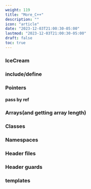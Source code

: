 ```yaml
---
weight: 119
title: "More_C++"
description: ""
icon: "article"
date: "2023-12-03T21:00:30-05:00"
lastmod: "2023-12-03T21:00:30-05:00"
draft: false
toc: true
---
```


### IceCream
### include/define
### Pointers
#### pass by ref
### Arrays(and getting array length)
### Classes
### Namespaces
### Header files
### Header guards
### templates